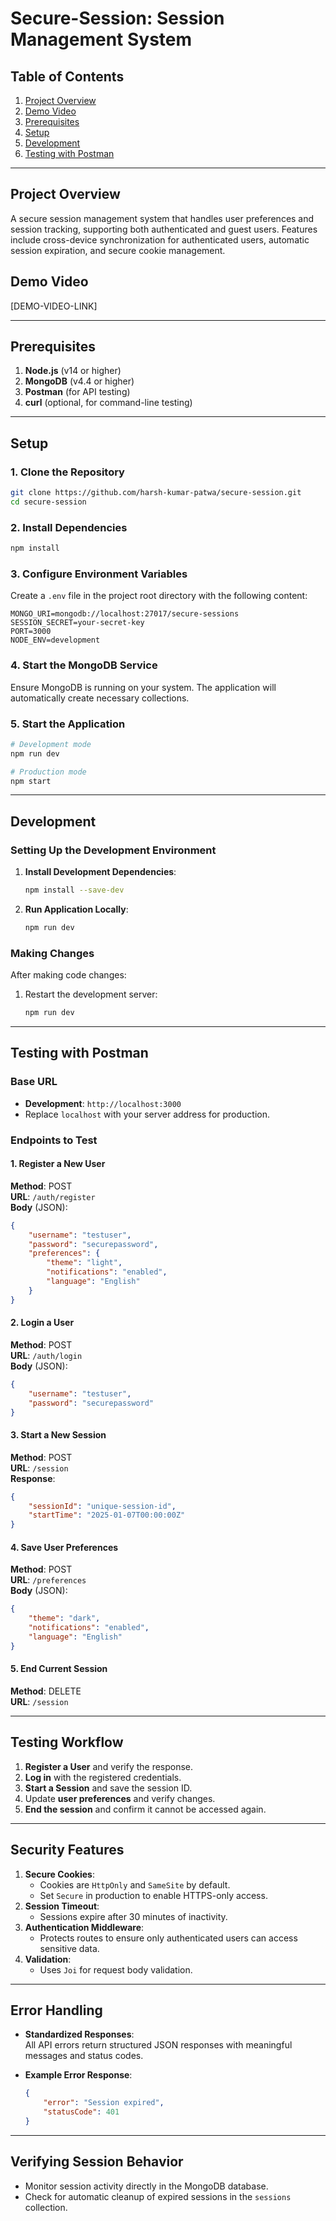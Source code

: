 
# Secure-Session: Session Management System

## Table of Contents
1. [Project Overview](#project-overview)  
2. [Demo Video](#demo-video)  
3. [Prerequisites](#prerequisites)  
4. [Setup](#setup)  
5. [Development](#development)  
6. [Testing with Postman](#testing-with-postman)  

---

## Project Overview
A secure session management system that handles user preferences and session tracking, supporting both authenticated and guest users. Features include cross-device synchronization for authenticated users, automatic session expiration, and secure cookie management.

## Demo Video  
[DEMO-VIDEO-LINK]

---

## Prerequisites
1. **Node.js** (v14 or higher)  
2. **MongoDB** (v4.4 or higher)  
3. **Postman** (for API testing)  
4. **curl** (optional, for command-line testing)

---

## Setup

### 1. Clone the Repository
```bash
git clone https://github.com/harsh-kumar-patwa/secure-session.git
cd secure-session
```

### 2. Install Dependencies
```bash
npm install
```

### 3. Configure Environment Variables
Create a `.env` file in the project root directory with the following content:
```env
MONGO_URI=mongodb://localhost:27017/secure-sessions
SESSION_SECRET=your-secret-key
PORT=3000
NODE_ENV=development
```

### 4. Start the MongoDB Service
Ensure MongoDB is running on your system. The application will automatically create necessary collections.

### 5. Start the Application
```bash
# Development mode
npm run dev

# Production mode
npm start
```

---

## Development

### Setting Up the Development Environment
1. **Install Development Dependencies**:  
   ```bash
   npm install --save-dev
   ```
2. **Run Application Locally**:  
   ```bash
   npm run dev
   ```

### Making Changes
After making code changes:
1. Restart the development server:
   ```bash
   npm run dev
   ```

---

## Testing with Postman

### Base URL
- **Development**: `http://localhost:3000`
- Replace `localhost` with your server address for production.

### Endpoints to Test

#### 1. Register a New User
**Method**: POST  
**URL**: `/auth/register`  
**Body** (JSON):  
```json
{
    "username": "testuser",
    "password": "securepassword",
    "preferences": {
        "theme": "light",
        "notifications": "enabled",
        "language": "English"
    }
}
```

#### 2. Login a User
**Method**: POST  
**URL**: `/auth/login`  
**Body** (JSON):  
```json
{
    "username": "testuser",
    "password": "securepassword"
}
```

#### 3. Start a New Session
**Method**: POST  
**URL**: `/session`  
**Response**:  
```json
{
    "sessionId": "unique-session-id",
    "startTime": "2025-01-07T00:00:00Z"
}
```

#### 4. Save User Preferences
**Method**: POST  
**URL**: `/preferences`  
**Body** (JSON):  
```json
{
    "theme": "dark",
    "notifications": "enabled",
    "language": "English"
}
```

#### 5. End Current Session
**Method**: DELETE  
**URL**: `/session`

---

## Testing Workflow

1. **Register a User** and verify the response.  
2. **Log in** with the registered credentials.  
3. **Start a Session** and save the session ID.  
4. Update **user preferences** and verify changes.  
5. **End the session** and confirm it cannot be accessed again.

---

## Security Features

1. **Secure Cookies**:  
   - Cookies are `HttpOnly` and `SameSite` by default.  
   - Set `Secure` in production to enable HTTPS-only access.
2. **Session Timeout**:  
   - Sessions expire after 30 minutes of inactivity.
3. **Authentication Middleware**:  
   - Protects routes to ensure only authenticated users can access sensitive data.
4. **Validation**:  
   - Uses `Joi` for request body validation.

---

## Error Handling

- **Standardized Responses**:  
  All API errors return structured JSON responses with meaningful messages and status codes.  

- **Example Error Response**:  
  ```json
  {
      "error": "Session expired",
      "statusCode": 401
  }
  ```

---

## Verifying Session Behavior
- Monitor session activity directly in the MongoDB database.  
- Check for automatic cleanup of expired sessions in the `sessions` collection.  


